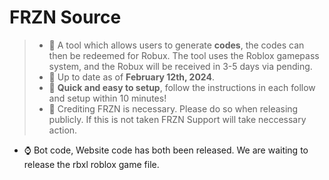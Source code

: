 # FRZN Source
> * 🤑 A tool which allows users to generate **codes**, the codes can then be redeemed for Robux. The tool uses the Roblox gamepass system, and the Robux will be received in 3-5 days via pending.
> * 📆 Up to date as of **February 12th, 2024**.
> * 🎉 **Quick and easy to setup**, follow the instructions in each follow and setup within 10 minutes!
> * 📃 Crediting FRZN is necessary. Please do so when releasing publicly. If this is not taken FRZN Support will take neccessary action.

* ⌚ Bot code, Website code has both been released. We are waiting to release the rbxl roblox game file.
